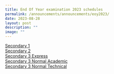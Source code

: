 ```yaml
---
title: End Of Year examination 2023 schedules
permalink: /announcements/announcements/eoy2023/
date: 2023-08-28
layout: post
description: ""
image: ""
---
```

[Secondary 1](/files/EOY%20Timetable/2023/2023%20sec1%20eoy%20exam%20tt_28%20aug.pdf)<br>
[Secondary 2](/files/EOY%20Timetable/2023/2023%20sec2%20eoy%20exam%20tt_6%20aug.pdf)<br>
[Secondary 3 Express](/files/EOY%20Timetable/2023/eoy_timetable_2023_3e_6aug.pdf)<br>
[Secondary 3 Normal Academic](/files/EOY%20Timetable/2023/eoy_timetable_2023_3n_6aug.pdf)<br>
[Secondary 3 Normal Technical](/files/EOY%20Timetable/2023/eoy_timetable_2023_3nt_28aug.pdf)